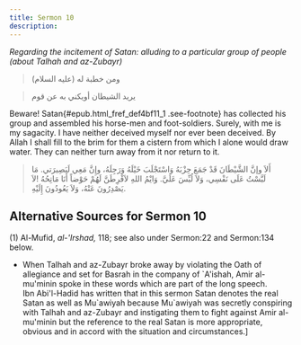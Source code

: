 ```yaml
---
title: Sermon 10
description: 
---
```


*Regarding the incitement of Satan: alluding to a particular group of
people (about Talhah and az-Zubayr)*

> ومن خطبة له (عليه السلام)

> يريد الشيطان أويكني به عن قوم

Beware! Satan{#epub.html_fref_def4bf11_1
.see-footnote} has collected his group and assembled his horse-men and
foot-soldiers. Surely, with me is my sagacity. I have neither deceived
myself nor ever been deceived. By Allah I shall fill to the brim for
them a cistern from which I alone would draw water. They can neither
turn away from it nor return to it.

> أَلاَ وإنَّ الشَّيْطَانَ قَدْ جَمَعَ حِزْبَهُ وَاسْتَجْلَبَ خَيْلَهُ وَرَجِلَهُ، وإِنَّ مَعِي لَبَصِيرَتي. مَا
> لَبَّسْتُ عَلَى نَفْسِي، وَلاَ لُبِّسَ عَلَيَّ. وَايْمُ اللهِ لاَفْرِطَنَّ لَهُمْ حَوْضاً أَنَا مَاتِحُهُ !لاَ
> يَصْدِرُونَ عَنْهُ، وَلاَ يَعُودُونَ إِلَيْهِ.

## Alternative Sources for Sermon 10

\(1\) Al-Mufid, *al-\'Irshad,* 118; see also under Sermon:22 and
Sermon:134 below.

-  When Talhah and
    az-Zubayr broke away by violating the Oath of allegiance and set for
    Basrah in the company of \`A\'ishah, Amir al-mu\'minin spoke in
    these words which are part of the long speech.\
    Ibn Abi\'l-Hadid has written that in this sermon Satan denotes the
    real Satan as well as Mu\`awiyah because Mu\`awiyah was secretly
    conspiring with Talhah and az-Zubayr and instigating them to fight
    against Amir al-mu\'minin but the reference to the real Satan is
    more appropriate, obvious and in accord with the situation and
    circumstances.]